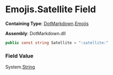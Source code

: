 # Emojis\.Satellite Field

**Containing Type**: [DotMarkdown](../../README.md)\.[Emojis](../README.md)

**Assembly**: DotMarkdown\.dll

```csharp
public const string Satellite = ":satellite:"
```

### Field Value

System\.[String](https://docs.microsoft.com/en-us/dotnet/api/system.string)
